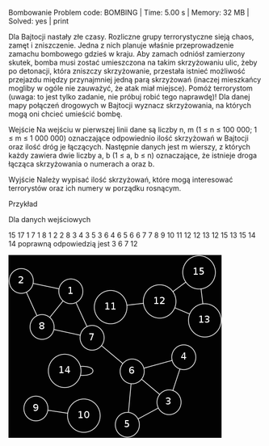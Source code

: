 Bombowanie
Problem code: BOMBING | Time: 5.00 s | Memory: 32 MB | Solved: yes | print

Dla Bajtocji nastały złe czasy. Rozliczne grupy terrorystyczne sieją chaos, zamęt i zniszczenie. Jedna z nich planuje właśnie przeprowadzenie zamachu bombowego gdzieś w kraju. Aby zamach odniósł zamierzony skutek, bomba musi zostać umieszczona na takim skrzyżowaniu ulic, żeby po detonacji, która zniszczy skrzyżowanie, przestała istnieć możliwość przejazdu między przynajmniej jedną parą skrzyżowań (inaczej mieszkańcy mogliby w ogóle nie zauważyć, że atak miał miejsce). Pomóż terrorystom (uwaga: to jest tylko zadanie, nie próbuj robić tego naprawdę)! Dla danej mapy połączeń drogowych w Bajtocji wyznacz skrzyżowania, na których mogą oni chcieć umieścić bombę.

Wejście
Na wejściu w pierwszej linii dane są liczby n, m (1 ≤ n ≤ 100 000; 1 ≤ m ≤ 1 000 000) oznaczające odpowiednio ilość skrzyżowań w Bajtocji oraz ilość dróg je łączących. Następnie danych jest m wierszy, z których każdy zawiera dwie liczby a, b (1 ≤ a, b ≤ n) oznaczające, że istnieje droga łącząca skrzyżowania o numerach a oraz b.

Wyjście
Należy wypisać ilość skrzyżowań, które mogą interesować terrorystów oraz ich numery w porządku rosnącym.

Przykład

Dla danych wejściowych

15 17
1 7
1 8
1 2
2 8
3 4
3 5
3 6
4 6
5 6
6 7
7 8
9 10
11 12
12 13
12 15
13 15
14 14
poprawną odpowiedzią jest
3
6 7 12 

![image](BOMBING.png)
